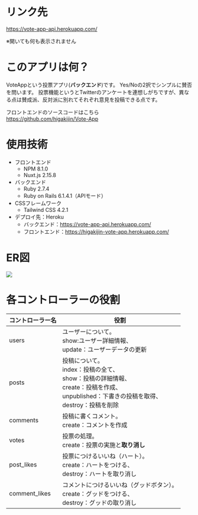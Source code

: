 # リンク先
https://vote-app-api.herokuapp.com/

※開いても何も表示されません

# このアプリは何？
VoteAppという投票アプリ(**バックエンド**)です。
Yes/Noの2択でシンプルに賛否を問います。
投票機能というとTwitterのアンケートを連想しがちですが、異なる点は賛成派、反対派に別れてそれぞれ意見を投稿できる点です。

フロントエンドのソースコードはこちら  
https://github.com/higakijin/Vote-App

# 使用技術
- フロントエンド
  - NPM 8.1.0
  - Nuxt.js 2.15.8
- バックエンド
  - Ruby 2.7.4
  - Ruby on Rails 6.1.4.1（APIモード）
- CSSフレームワーク
  - Tailwind CSS 4.2.1
- デプロイ先：Heroku
  - バックエンド：https://vote-app-api.herokuapp.com/
  - フロントエンド：https://higakijin-vote-app.herokuapp.com/

# ER図
![](https://i.gyazo.com/63d21b8b31c82fd8d9fcab5795670573.png)

# 各コントローラーの役割

|  コントローラー名  |  役割  |
| ---- | ---- |
|  users  |  ユーザーについて。<br/>show:ユーザー詳細情報、<br />update：ユーザーデータの更新  |
| posts |  投稿について。<br />index：投稿の全て、<br />show：投稿の詳細情報、<br />create：投稿を作成、<br/>unpublished：下書きの投稿を取得、<br/>destroy：投稿を削除|
|  comments  |投稿に書くコメント。<br />create：コメントを作成|
|votes|投票の処理。<br/>create：投票の実施と**取り消し**<br/>|
|post_likes|投票につけるいいね（ハート）。<br />create：ハートをつける、<br/>destroy：ハートを取り消し
|comment_likes|コメントにつけるいいね（グッドボタン）。<br/>create：グッドをつける、<br/>destroy：グッドの取り消し|


